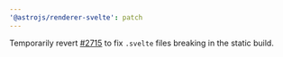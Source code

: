 ```yaml
---
'@astrojs/renderer-svelte': patch
---
```


Temporarily revert [#2715](https://github.com/withastro/astro/pull/2715) to fix `.svelte` files breaking in the static build.
